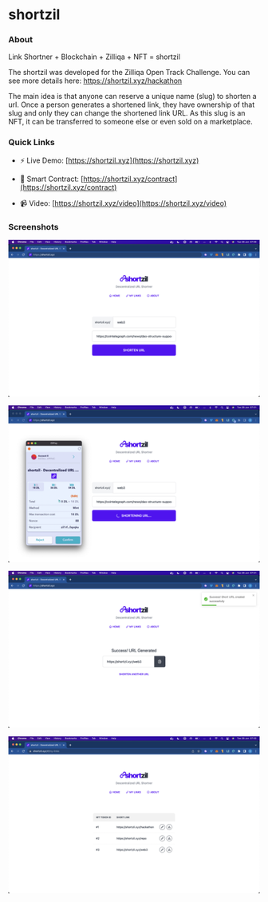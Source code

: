 # shortzil

### About

Link Shortner + Blockchain + Zilliqa + NFT = shortzil

The shortzil was developed for the Zilliqa Open Track Challenge. You can see more details here: https://shortzil.xyz/hackathon

The main idea is that anyone can reserve a unique name (slug) to shorten a url. Once a person generates a shortened link, they have ownership of that slug and only they can change the shortened link URL. As this slug is an NFT, it can be transferred to someone else or even sold on a marketplace.

### Quick Links

- ⚡️ Live Demo: [https://shortzil.xyz](https://shortzil.xyz)

- 📄 Smart Contract: [https://shortzil.xyz/contract](https://shortzil.xyz/contract)

- 📹 Video: [https://shortzil.xyz/video](https://shortzil.xyz/video)


### Screenshots

![Home Screenshot](screenshots/home.png)

![Minting](screenshots/minting.png)

![Mint Success](screenshots/success.png)

![Links (NFTs) Managements](screenshots/management.png)
